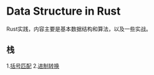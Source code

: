 # Data Structure in Rust
Rust实践，内容主要是基本数据结构和算法，以及一些实战。

## 栈
1.<a href="stack/src/lib.rs" alt="链接">括号匹配</a>
2.<a href="stack/src/lib.rs" alt="链接">进制转换</a>
